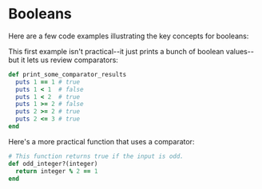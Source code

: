 # Booleans

Here are a few code examples illustrating the key concepts for booleans:

This first example isn't practical--it just prints a bunch of boolean values--but it lets us review comparators:
```ruby
def print_some_comparator_results
  puts 1 == 1 # true
  puts 1 < 1  # false
  puts 1 < 2  # true
  puts 1 >= 2 # false
  puts 2 >= 2 # true
  puts 2 <= 3 # true
end
```

Here's a more practical function that uses a comparator:
```ruby
# This function returns true if the input is odd.
def odd_integer?(integer)
  return integer % 2 == 1
end
```
